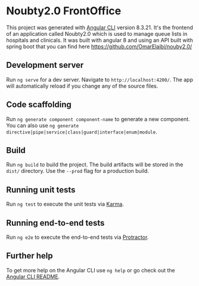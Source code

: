 # Noubty2.0 FrontOffice

This project was generated with [Angular CLI](https://github.com/angular/angular-cli) version 8.3.21.
It's the frontend of an application called Noubty2.0 which is used to manage queue lists in hospitals and clinicals.
It was built with angular 8 and using an API built with spring boot that you can find here https://github.com/OmarElaibi/nouby2.0/

## Development server

Run `ng serve` for a dev server. Navigate to `http://localhost:4200/`. The app will automatically reload if you change any of the source files.

## Code scaffolding

Run `ng generate component component-name` to generate a new component. You can also use `ng generate directive|pipe|service|class|guard|interface|enum|module`.

## Build

Run `ng build` to build the project. The build artifacts will be stored in the `dist/` directory. Use the `--prod` flag for a production build.

## Running unit tests

Run `ng test` to execute the unit tests via [Karma](https://karma-runner.github.io).

## Running end-to-end tests

Run `ng e2e` to execute the end-to-end tests via [Protractor](http://www.protractortest.org/).

## Further help

To get more help on the Angular CLI use `ng help` or go check out the [Angular CLI README](https://github.com/angular/angular-cli/blob/master/README.md).

